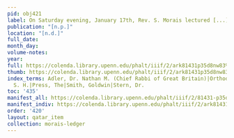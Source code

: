```yaml
---
pid: obj421
label: On Saturday evening, January 17th, Rev. S. Morais lectured [...].
publication: "[n.p.]"
location: "[n.d.]"
full_date:
month_day:
volume-notes:
year:
full: https://colenda.library.upenn.edu/phalt/iiif/2/ark81431p35d8nw83%2FSHA256E-s8293927--8866cabe94df48fb9d79ab1414b61de76f26c9e30e3a4128f74670984f4dda7f.jpeg/full/3500,/0/default.jpg
thumb: https://colenda.library.upenn.edu/phalt/iiif/2/ark81431p35d8nw83%2FSHA256E-s8293927--8866cabe94df48fb9d79ab1414b61de76f26c9e30e3a4128f74670984f4dda7f.jpeg/full/!200,200/0/default.jpg
index_terms: Adler, Dr. Nathan M. (Chief Rabbi of Great Britain)|Orthodox (also "Mosaism")|Morandes,
  S. H.|Press, The|Smith, Goldwin|Stern, Dr.
toc: '435'
manifest_all: https://colenda.library.upenn.edu/phalt/iiif/2/81431-p35d8nw83/manifest
manifest_indiv: https://colenda.library.upenn.edu/phalt/iiif/2/ark81431p35d8nw83%2FSHA256E-s8293927--8866cabe94df48fb9d79ab1414b61de76f26c9e30e3a4128f74670984f4dda7f.jpeg
order: '420'
layout: qatar_item
collection: morais-ledger
---
```

